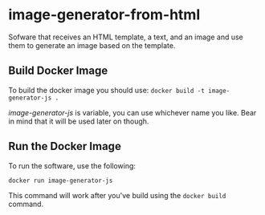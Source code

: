 # image-generator-from-html

Sofware that receives an HTML template, a text, and an image and use them to generate an image based on the template.

## Build Docker Image
To build the docker image you should use:
`docker build -t image-generator-js .`

*image-generator-js* is variable, you can use whichever name you like. Bear in mind that it will be used later on though.

## Run the Docker Image
To run the software, use the following:

`docker run image-generator-js`

This command will work after you've build using the `docker build` command.